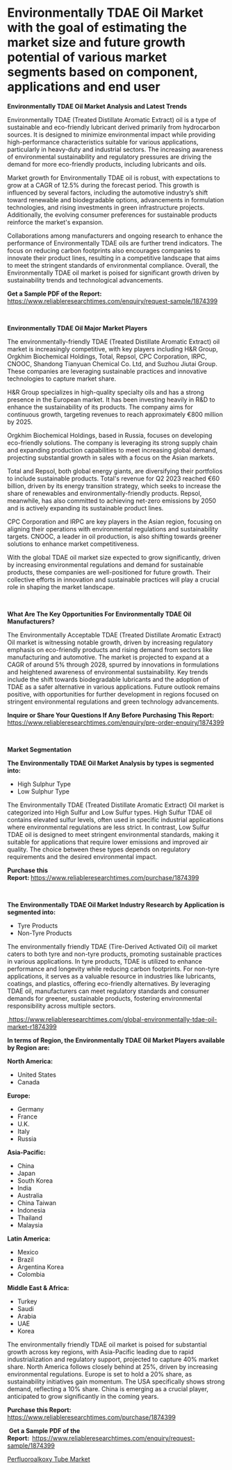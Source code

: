 <p><h1>Environmentally TDAE Oil Market with the goal of estimating the market size and future growth potential of various market segments based on component, applications and end user</h1></p><p><strong>Environmentally TDAE Oil Market Analysis and Latest Trends</strong></p>
<p><p>Environmentally TDAE (Treated Distillate Aromatic Extract) oil is a type of sustainable and eco-friendly lubricant derived primarily from hydrocarbon sources. It is designed to minimize environmental impact while providing high-performance characteristics suitable for various applications, particularly in heavy-duty and industrial sectors. The increasing awareness of environmental sustainability and regulatory pressures are driving the demand for more eco-friendly products, including lubricants and oils.</p><p>Market growth for Environmentally TDAE oil is robust, with expectations to grow at a CAGR of 12.5% during the forecast period. This growth is influenced by several factors, including the automotive industry’s shift toward renewable and biodegradable options, advancements in formulation technologies, and rising investments in green infrastructure projects. Additionally, the evolving consumer preferences for sustainable products reinforce the market's expansion. </p><p>Collaborations among manufacturers and ongoing research to enhance the performance of Environmentally TDAE oils are further trend indicators. The focus on reducing carbon footprints also encourages companies to innovate their product lines, resulting in a competitive landscape that aims to meet the stringent standards of environmental compliance. Overall, the Environmentally TDAE oil market is poised for significant growth driven by sustainability trends and technological advancements.</p></p>
<p><strong>Get a Sample PDF of the Report:&nbsp;</strong> <a href="https://www.reliableresearchtimes.com/enquiry/request-sample/1874399?utm_campaign=2006&utm_medium=2&utm_source=Github&utm_content=ia&utm_term=04022025&utm_id=environmentally-tdae-oil">https://www.reliableresearchtimes.com/enquiry/request-sample/1874399</a></p>
<p>&nbsp;</p>
<p><strong>Environmentally TDAE Oil Major Market Players</strong></p>
<p><p>The environmentally-friendly TDAE (Treated Distillate Aromatic Extract) oil market is increasingly competitive, with key players including H&R Group, Orgkhim Biochemical Holdings, Total, Repsol, CPC Corporation, IRPC, CNOOC, Shandong Tianyuan Chemical Co. Ltd, and Suzhou Jiutai Group. These companies are leveraging sustainable practices and innovative technologies to capture market share.</p><p>H&R Group specializes in high-quality specialty oils and has a strong presence in the European market. It has been investing heavily in R&D to enhance the sustainability of its products. The company aims for continuous growth, targeting revenues to reach approximately €800 million by 2025.</p><p>Orgkhim Biochemical Holdings, based in Russia, focuses on developing eco-friendly solutions. The company is leveraging its strong supply chain and expanding production capabilities to meet increasing global demand, projecting substantial growth in sales with a focus on the Asian markets.</p><p>Total and Repsol, both global energy giants, are diversifying their portfolios to include sustainable products. Total's revenue for Q2 2023 reached €60 billion, driven by its energy transition strategy, which seeks to increase the share of renewables and environmentally-friendly products. Repsol, meanwhile, has also committed to achieving net-zero emissions by 2050 and is actively expanding its sustainable product lines.</p><p>CPC Corporation and IRPC are key players in the Asian region, focusing on aligning their operations with environmental regulations and sustainability targets. CNOOC, a leader in oil production, is also shifting towards greener solutions to enhance market competitiveness.</p><p>With the global TDAE oil market size expected to grow significantly, driven by increasing environmental regulations and demand for sustainable products, these companies are well-positioned for future growth. Their collective efforts in innovation and sustainable practices will play a crucial role in shaping the market landscape.</p></p>
<p>&nbsp;</p>
<p><strong>What Are The Key Opportunities For Environmentally TDAE Oil Manufacturers?</strong></p>
<p><p>The Environmentally Acceptable TDAE (Treated Distillate Aromatic Extract) Oil market is witnessing notable growth, driven by increasing regulatory emphasis on eco-friendly products and rising demand from sectors like manufacturing and automotive. The market is projected to expand at a CAGR of around 5% through 2028, spurred by innovations in formulations and heightened awareness of environmental sustainability. Key trends include the shift towards biodegradable lubricants and the adoption of TDAE as a safer alternative in various applications. Future outlook remains positive, with opportunities for further development in regions focused on stringent environmental regulations and green technology advancements.</p></p>
<p><strong>Inquire or Share Your Questions If Any Before Purchasing This Report:</strong> <a href="https://www.reliableresearchtimes.com/enquiry/pre-order-enquiry/1874399?utm_campaign=2006&utm_medium=2&utm_source=Github&utm_content=ia&utm_term=04022025&utm_id=environmentally-tdae-oil">https://www.reliableresearchtimes.com/enquiry/pre-order-enquiry/1874399</a></p>
<p>&nbsp;</p>
<p><strong>Market Segmentation</strong></p>
<p><strong>The Environmentally TDAE Oil Market Analysis by types is segmented into:</strong></p>
<p><ul><li>High Sulphur Type</li><li>Low Sulphur Type</li></ul></p>
<p><p>The Environmentally TDAE (Treated Distillate Aromatic Extract) Oil market is categorized into High Sulfur and Low Sulfur types. High Sulfur TDAE oil contains elevated sulfur levels, often used in specific industrial applications where environmental regulations are less strict. In contrast, Low Sulfur TDAE oil is designed to meet stringent environmental standards, making it suitable for applications that require lower emissions and improved air quality. The choice between these types depends on regulatory requirements and the desired environmental impact.</p></p>
<p><strong>Purchase this Report:&nbsp;</strong><a href="https://www.reliableresearchtimes.com/purchase/1874399?utm_campaign=2006&utm_medium=2&utm_source=Github&utm_content=ia&utm_term=04022025&utm_id=environmentally-tdae-oil">https://www.reliableresearchtimes.com/purchase/1874399</a></p>
<p>&nbsp;</p>
<p><strong>The Environmentally TDAE Oil Market Industry Research by Application is segmented into:</strong></p>
<p><ul><li>Tyre Products</li><li>Non-Tyre Products</li></ul></p>
<p><p>The environmentally friendly TDAE (Tire-Derived Activated Oil) oil market caters to both tyre and non-tyre products, promoting sustainable practices in various applications. In tyre products, TDAE is utilized to enhance performance and longevity while reducing carbon footprints. For non-tyre applications, it serves as a valuable resource in industries like lubricants, coatings, and plastics, offering eco-friendly alternatives. By leveraging TDAE oil, manufacturers can meet regulatory standards and consumer demands for greener, sustainable products, fostering environmental responsibility across multiple sectors.</p></p>
<p><a href="https://www.reliableresearchtimes.com/global-environmentally-tdae-oil-market-r1874399?utm_campaign=2006&utm_medium=2&utm_source=Github&utm_content=ia&utm_term=04022025&utm_id=environmentally-tdae-oil">&nbsp;https://www.reliableresearchtimes.com/global-environmentally-tdae-oil-market-r1874399</a></p>
<p><strong>In terms of Region, the Environmentally TDAE Oil Market Players available by Region are:</strong></p>
<p>
    <p> <strong> North America: </strong>
        <ul>
            <li>United States</li>
            <li>Canada</li>
        </ul>
        </p> 
    <p> <strong> Europe: </strong>
        <ul>
            <li>Germany</li>
            <li>France</li>
            <li>U.K.</li>
            <li>Italy</li>
            <li>Russia</li>
        </ul>
        </p> 
    <p> <strong> Asia-Pacific: </strong>
        <ul>
            <li>China</li>
            <li>Japan</li>
            <li>South Korea</li>
            <li>India</li>
            <li>Australia</li>
            <li>China Taiwan</li>
            <li>Indonesia</li>
            <li>Thailand</li>
            <li>Malaysia</li>
        </ul>
        </p> 
    <p> <strong> Latin America: </strong>
        <ul>
            <li>Mexico</li>
            <li>Brazil</li>
            <li>Argentina Korea</li>
            <li>Colombia</li>
        </ul>
        </p> 
    <p> <strong> Middle East & Africa: </strong>
        <ul>
            <li>Turkey</li>
            <li>Saudi</li>
            <li>Arabia</li>
            <li>UAE</li>
            <li>Korea</li>
        </ul>
    </p>
    </p>
<p><p>The environmentally friendly TDAE oil market is poised for substantial growth across key regions, with Asia-Pacific leading due to rapid industrialization and regulatory support, projected to capture 40% market share. North America follows closely behind at 25%, driven by increasing environmental regulations. Europe is set to hold a 20% share, as sustainability initiatives gain momentum. The USA specifically shows strong demand, reflecting a 10% share. China is emerging as a crucial player, anticipated to grow significantly in the coming years.</p></p>
<p><strong>Purchase this Report: </strong><a href="https://www.reliableresearchtimes.com/purchase/1874399?utm_campaign=2006&utm_medium=2&utm_source=Github&utm_content=ia&utm_term=04022025&utm_id=environmentally-tdae-oil">https://www.reliableresearchtimes.com/purchase/1874399</a></p>
<p>&nbsp;<strong>Get a Sample PDF of the Report:&nbsp;&nbsp;</strong><a href="https://www.reliableresearchtimes.com/enquiry/request-sample/1874399?utm_campaign=2006&utm_medium=2&utm_source=Github&utm_content=ia&utm_term=04022025&utm_id=environmentally-tdae-oil">https://www.reliableresearchtimes.com/enquiry/request-sample/1874399</a></p>
<p><strong></strong></p>
<p><p><a href="https://github.com/bmorecock/Market-Research-Report-List-6/blob/main/perfluoroalkoxy-tube-market.md?utm_campaign=2006&utm_medium=2&utm_source=Github&utm_content=ia&utm_term=04022025&utm_id=environmentally-tdae-oil">Perfluoroalkoxy Tube Market</a></p></p>